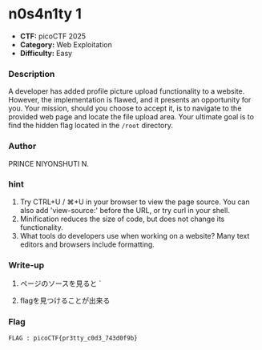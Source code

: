 # n0s4n1ty 1

- **CTF:** picoCTF 2025
- **Category:** Web Exploitation
- **Difficulty:** Easy

### Description

A developer has added profile picture upload functionality to a website.
However, the implementation is flawed, and it presents an opportunity for you.
Your mission, should you choose to accept it, is to navigate to the provided web page and locate the file upload area. Your ultimate goal is to find the hidden flag located in the `/root` directory.

### Author
PRINCE NIYONSHUTI N.

### hint
1. Try CTRL+U / ⌘+U in your browser to view the page source. You can also add 'view-source:' before the URL, or try curl <URL> in your shell.
2. Minification reduces the size of code, but does not change its functionality.
3. What tools do developers use when working on a website? Many text editors and browsers include formatting.


### Write-up

1.  ページのソースを見ると
   `<p class="picoCTF{pr3tty_c0d3_743d0f9b}"></p>

2. flagを見つけることが出来る

### Flag
`FLAG : picoCTF{pr3tty_c0d3_743d0f9b}`
